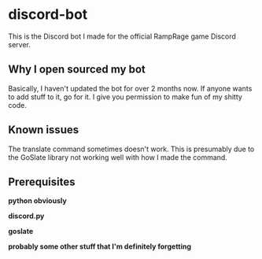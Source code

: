 # discord-bot
This is the Discord bot I made for the official RampRage game Discord server.


## Why I open sourced my bot
Basically, I haven't updated the bot for over 2 months now. If anyone wants to add stuff to it, go for it. I give you permission to make fun of my shitty code.

## Known issues

The translate command sometimes doesn't work. This is presumably due to the GoSlate library not working well with how I made the command.

## Prerequisites
**python obviously**

**discord.py**

**goslate**

**probably some other stuff that I'm definitely forgetting**
